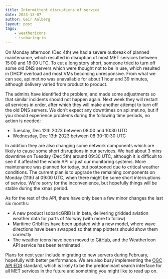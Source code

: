 ```yaml
---
title: Intermittent disruptions of service
date: 2023-12-07
author: Geir Aalberg
layout: post
tags:
    - weathericons
    - isobaricgrib
---
```


On Monday afternoon (Dec 4th) we had a severe outbreak of planned maintenance,
which resulted in disruption of most MET services between 15:00 and 18:00 UTC.
To cut a long story short, someone tried to turn off some old DNS servers which
were thought not to be in use, which resulted in DHCP overload and most VMs
becoming unresponsive. From what we can see, api.met.no was unavailable for
about 1 hour and 39 minutes, although delivery varied from product to product.

The admins have identified the problem, and made some adjustments so that
similar incidents should not happen again. Next week they will restart all
services in order, after which they will make another attempt to turn off the
old DNS servers. We don't expect any downtimes on api.met.no, but if you should
experience problems during the following time periods, no action is needed:

- Tuesday, Dec 12th 2023 between 08:00 and 10:30 UTC
- Wednesday, Dec 13th 2023 between 08:30-10:30 UTC

In addition they are also changing some network components which are likely to
cause some short disruptions in our services. We had about 3 mins downtime on
Tuesday (Dec 5th) around 09:30 UTC, although it is difficult to see if it
affected the whole API or just our monitoring systems. More maintenance was
planned for today, but postponed due to critical weather conditions. The current
plan is to upgrade the remaining components on Monday (11th) at 09:00 UTC, when
there might be some short interruptions of service. We're sorry for the
inconvenience, but hopefully things will be stable during the xmas period.

As for the rest of the API, there have only been a few minor changes the last
six months:

* A new product IsobaricGRIB is in beta, delivering gridded aviation weather
  data for parts of Norway (with more to follow)
* Maritime Gribfiles have been updated with a new model, where wave directions
  have been swapped so that map plotters should show them correctly
* The weather icons have been moved to
  [GitHub](https://github.com/metno/weathericons), and the WeatherIcon API
  service has been terminated

Plans for next year include migrating to new servers during February, hopefully
with better performance. We are also busy implementing the [OGC API
EDR](https://www.ogc.org/standard/ogcapi-edr/) standard, which is likely to be
the predominant search interface for all MET services in the future and
something you might like to read up on.
